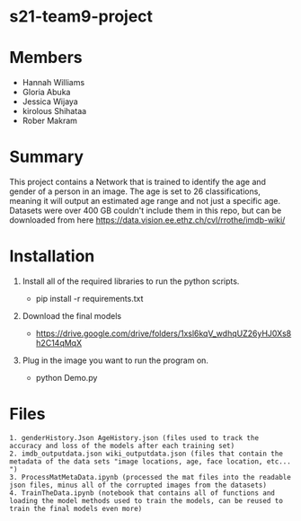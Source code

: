 # s21-team9-project

# Members
  - Hannah Williams
  - Gloria Abuka 
  - Jessica Wijaya
  - kirolous Shihataa 
  - Rober Makram


# Summary
  This project contains a Network that is trained to identify the age and gender of a person in an image. The age is set to 26 classifications, meaning it will output an estimated age range and not just a specific age. Datasets were over 400 GB couldn't include them in this repo, but can be downloaded from here https://data.vision.ee.ethz.ch/cvl/rrothe/imdb-wiki/ 
  
  
  
# Installation 
  1. Install all of the required libraries to run the python scripts.
      - pip install -r requirements.txt
      
  2. Download the final models
      - https://drive.google.com/drive/folders/1xsl6kqV_wdhqUZ26yHJ0Xs8h2C14qMqX
      
  3. Plug in the image you want to run the program on.
      - python Demo.py

# Files
    1. genderHistory.Json AgeHistory.json (files used to track the accuracy and loss of the models after each training set)
    2. imdb_outputdata.json wiki_outputdata.json (files that contain the metadata of the data sets "image locations, age, face location, etc... ")
    3. ProcessMatMetaData.ipynb (processed the mat files into the readable json files, minus all of the corrupted images from the datasets)
    4. TrainTheData.ipynb (notebook that contains all of functions and loading the model methods used to train the models, can be reused to train the final models even more)
  
 
  
    